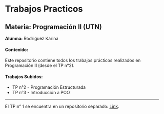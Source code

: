# Trabajos Practicos
## Materia: Programación II (UTN)

**Alumna:** Rodriguez Karina

#### Contenido:
Este repositorio contiene todos los trabajos prácticos realizados en Programación II (desde el TP n°2).

#### Trabajos Subidos:
* TP n°2 - Programación Estructurada
* TP n°3 - Introducción a POO

---

El TP n° 1 se encuentra en un repositorio separado: [Link](https://github.com/k4ry32/UTN-TUPaD-P2-TP1.git).
